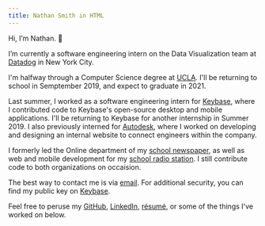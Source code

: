 ```yaml
---
title: Nathan Smith in HTML
---
```


Hi, I’m Nathan. 👋

I’m currently a software engineering intern on the Data Visualization team at [Datadog](https://www.datadoghq.com) in New York City.

I'm halfway through a Computer Science degree at [UCLA](http://www.ucla.edu). I'll be returning to school in Semptember 2019, and expect to graduate in 2021.

Last summer, I
worked as a software engineering intern for
[Keybase](https://keybase.io), where I contributed code to Keybase's
open-source desktop and mobile applications. I'll be returning to Keybase for another internship in Summer 2019. I also previously interned for [Autodesk](https://www.autodesk.com), where I worked
on developing and designing an internal website to connect engineers within the
company.

I formerly led the Online department of my
[school newspaper](https://dailybruin.com), as well as web and mobile development for my
[school radio station](https://uclaradio.com). I still contribute code to both organizations on occaision.

The best way to contact me is via [email](mailto:nathan.smith@ucla.edu). For additional security, you can find my public key on [Keybase](https://keybase.io/nathunsmitty).

Feel free to peruse my
[GitHub](https://github.com/nathunsmitty),
[LinkedIn](https://www.linkedin.com/in/nathanmatthewsmith/), [résumé](/resume.pdf), or some of the things I've worked on below.
